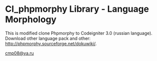 # CI_phpmorphy Library - Language Morphology
This is modified clone Phpmorphy to Codeigniter 3.0 (russian language). Download other language pack and other: http://phpmorphy.sourceforge.net/dokuwiki/. 

cmp08@ya.ru
